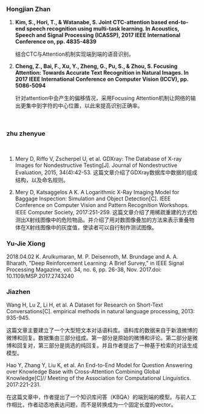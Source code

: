 
### Hongjian Zhan


<ol>
<li><b>Kim, S., Hori, T., & Watanabe, S. Joint CTC-attention based end-to-end speech recognition using multi-task learning. In Acoustics, Speech and Signal Processing (ICASSP), 2017 IEEE International Conference on, pp. 4835-4839</b></li>
 <p>结合CTC与Attention机制实现端到端的语音识别。</p>
<li><b>Cheng, Z., Bai, F., Xu, Y., Zheng, G., Pu, S., & Zhou, S. Focusing Attention: Towards Accurate Text Recognition in Natural Images. In 2017 IEEE International Conference on Computer Vision (ICCV), pp. 5086-5094</b></li>
  <p>针对attention中会产生的偏移情况，采用Focusing Attention机制让网络的输出更集中到字符的中心位置，以此来提高识别正确率。</p>
</ol>


  
  ### zhu zhenyue
  

   1. Mery D, Riffo V, Zscherpel U, et al. GDXray: The Database of X-ray Images for Nondestructive Testing[J]. Journal of Nondestructive Evaluation, 2015, 34(4):42-53. 这篇文章介绍了GDXray数据库中数据的组成结构，以及命名规则。

   2. Mery D, Katsaggelos A K. A Logarithmic X-Ray Imaging Model for Baggage Inspection: Simulation and Object Detection[C]. IEEE Conference on Computer Vision and Pattern Recognition Workshops. IEEE Computer Society, 2017:251-259. 这篇文章介绍了用稀疏重建的方式检测出X射线图像中的危险物品。并介绍了用对数图像叠加的方法来表示重叠物体在X射线图像中的灰度值，使读者可以自行制作测试图像。



  ### Yu-Jie Xiong
2018.04.02
K. Arulkumaran, M. P. Deisenroth, M. Brundage and A. A. Bharath, "Deep Reinforcement Learning: A Brief Survey," 
in IEEE Signal Processing Magazine, vol. 34, no. 6, pp. 26-38, Nov. 2017.doi: 10.1109/MSP.2017.2743240



### Jiazhen


Wang H, Lu Z, Li H, et al. A Dataset for Research on Short-Text Conversations[C]. empirical methods in natural language processing, 2013: 935-945.

这篇文章主要建立了一个大型短文本对话语料库。语料库的数据来自于新浪微博的微博和回复。数据集由三部分组成。第一部分是原始的微博和评论。第二部分是微博和回复对，第三部分是挑选的纯回复。并且作者提出了一种基于检索的对话生成模型。

Hao Y, Zhang Y, Liu K, et al. An End-to-End Model for Question Answering over Knowledge Base with Cross-Attention Combining Global Knowledge[C]// Meeting of the Association for Computational Linguistics. 2017:221-231.

在这篇文章中，作者提出了一个知识库问答（KBQA）的端到端的模型。与前人工作相比，作者动态地表达问题，而不是转换成为一个固定长度的vector。
